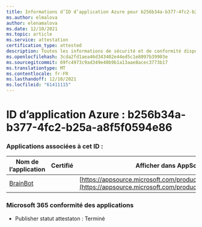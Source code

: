 ```yaml
---
title: Informations d’ID d’application Azure pour b256b34a-b377-4fc2-b25a-a8f5f0594e86
ms.author: elmalova
author: elenamalova
ms.date: 12/10/2021
ms.topic: article
ms.service: attestation
certification_type: attested
description: Toutes les informations de sécurité et de conformité disponibles pour b256b34a-b377-4fc2-b25a-a8f5f0594e86.
ms.openlocfilehash: 3cda2fd1aea46d343402e44ed5c1e8097b39903e
ms.sourcegitcommit: 69fc4973c9ad349e40b9b1a13aae8acec3773b17
ms.translationtype: MT
ms.contentlocale: fr-FR
ms.lasthandoff: 12/10/2021
ms.locfileid: "61411115"
---
```

# <a name="azure-app-id-b256b34a-b377-4fc2-b25a-a8f5f0594e86"></a>ID d’application Azure : b256b34a-b377-4fc2-b25a-a8f5f0594e86


### <a name="apps-associated-with-this-id"></a>Applications associées à cet ID :
| **Nom de l’application** | **Certifié** | **Afficher dans AppSource** |
|--------------|---------------|-----------------------|
| [BrainBot](https://docs.microsoft.com/microsoft-365-app-certification/forward/WA104381981) |  | [https://appsource.microsoft.com/product/office/WA104381981](https://appsource.microsoft.com/product/office/WA104381981) |

### <a name="microsoft-365-app-compliance-status"></a>Microsoft 365 conformité des applications
- Publisher statut attestaton : Terminé
